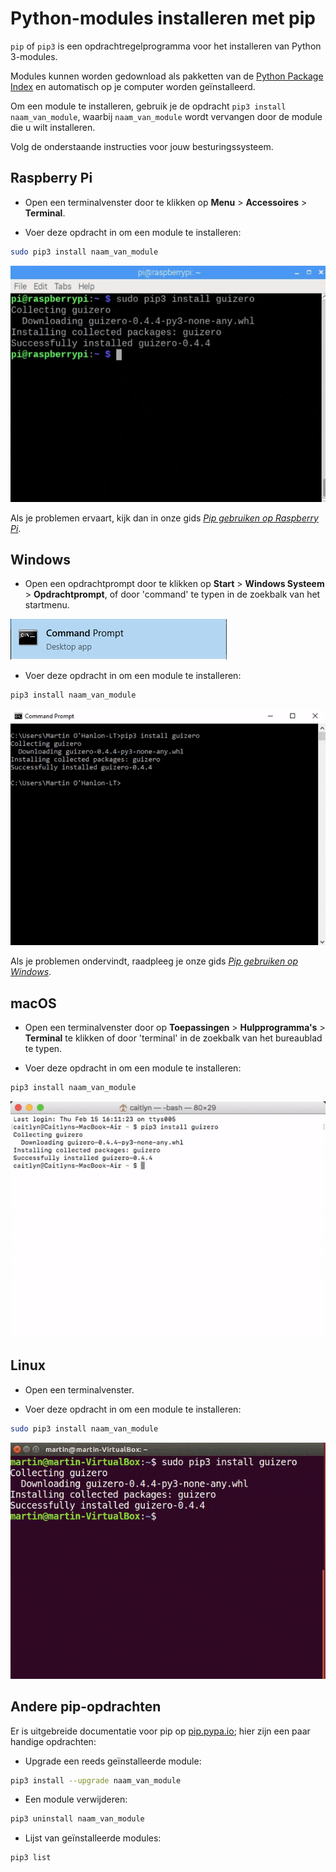 # Python-modules installeren met pip

`pip` of `pip3` is een opdrachtregelprogramma voor het installeren van Python 3-modules.

Modules kunnen worden gedownload als pakketten van de [Python Package Index](https://pypi.python.org/pypi) en automatisch op je computer worden geïnstalleerd.

Om een module te installeren, gebruik je de opdracht `pip3 install naam_van_module`, waarbij `naam_van_module` wordt vervangen door de module die u wilt installeren.

Volg de onderstaande instructies voor jouw besturingssysteem.

## Raspberry Pi

+ Open een terminalvenster door te klikken op **Menu** > **Accessoires** > **Terminal**.

+ Voer deze opdracht in om een module te installeren:

```bash
sudo pip3 install naam_van_module
```

![pi pip install](images/pi_pip_install.gif)

Als je problemen ervaart, kijk dan in onze gids [_Pip gebruiken op Raspberry Pi_](https://projects.raspberrypi.org/nl-NL/projects/using-pip-on-raspberry-pi).

## Windows

+ Open een opdrachtprompt door te klikken op **Start** > **Windows Systeem** > **Opdrachtprompt**, of door 'command' te typen in de zoekbalk van het startmenu.

![Windows-opdrachtprompt](images/windows_command_prompt_app.PNG)

+ Voer deze opdracht in om een module te installeren:

```bash
pip3 install naam_van_module
```

![Windows pip install](images/windows_pip_install.gif)

Als je problemen ondervindt, raadpleeg je onze gids [_Pip gebruiken op Windows_](https://projects.raspberrypi.org/nl-NL/projects/using-pip-on-windows).

## macOS

+ Open een terminalvenster door op **Toepassingen** > **Hulpprogramma's** > **Terminal** te klikken of door 'terminal' in de zoekbalk van het bureaublad te typen.

+ Voer deze opdracht in om een module te installeren:

```bash
pip3 install naam_van_module
```

![mac pip-installatie](images/mac_pip_install.gif)

## Linux

+ Open een terminalvenster.

+ Voer deze opdracht in om een module te installeren:

```bash
sudo pip3 install naam_van_module
```

![Linux pip installatie](images/linux_pip_install.gif)

## Andere pip-opdrachten

Er is uitgebreide documentatie voor pip op [pip.pypa.io](https://pip.pypa.io); hier zijn een paar handige opdrachten:

+ Upgrade een reeds geïnstalleerde module:

```bash
pip3 install --upgrade naam_van_module 
```

+ Een module verwijderen:

```bash
pip3 uninstall naam_van_module
```

+ Lijst van geïnstalleerde modules:

```bash
pip3 list
```
